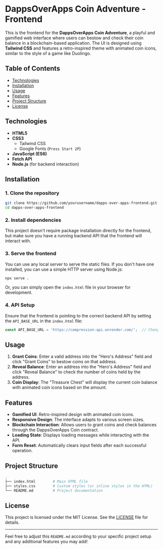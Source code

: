 # DappsOverApps Coin Adventure - Frontend

This is the frontend for the **DappsOverApps Coin Adventure**, a playful and gamified web interface where users can bestow and check their coin balance in a blockchain-based application. The UI is designed using **Tailwind CSS** and features a retro-inspired theme with animated coin icons, similar to the style of a game like Duolingo.

## Table of Contents
- [Technologies](#technologies)
- [Installation](#installation)
- [Usage](#usage)
- [Features](#features)
- [Project Structure](#project-structure)
- [License](#license)

## Technologies
- **HTML5**
- **CSS3**
  - Tailwind CSS
  - Google Fonts (`Press Start 2P`)
- **JavaScript (ES6)**
- **Fetch API**
- **Node.js** (for backend interaction)

## Installation

### 1. Clone the repository
```bash
git clone https://github.com/yourusername/dapps-over-apps-frontend.git
cd dapps-over-apps-frontend
```

### 2. Install dependencies
This project doesn't require package installation directly for the frontend, but make sure you have a running backend API that the frontend will interact with.

### 3. Serve the frontend
You can use any local server to serve the static files. If you don't have one installed, you can use a simple HTTP server using Node.js:

```bash
npx serve .
```

Or, you can simply open the `index.html` file in your browser for development.

### 4. API Setup
Ensure that the frontend is pointing to the correct backend API by setting the `API_BASE_URL` in the `index.html` file:
```javascript
const API_BASE_URL = 'https://compression-api.onrender.com/';  // Change this to match your backend API's base URL
```

## Usage

1. **Grant Coins**: Enter a valid address into the "Hero's Address" field and click "Grant Coins" to bestow coins on that address.
2. **Reveal Balance**: Enter an address into the "Hero's Address" field and click "Reveal Balance" to check the number of coins held by the address.
3. **Coin Display**: The "Treasure Chest" will display the current coin balance with animated coin icons based on the amount.

## Features

- **Gamified UI**: Retro-inspired design with animated coin icons.
- **Responsive Design**: The interface adapts to various screen sizes.
- **Blockchain Interaction**: Allows users to grant coins and check balances through the DappsOverApps Coin contract.
- **Loading State**: Displays loading messages while interacting with the API.
- **Form Reset**: Automatically clears input fields after each successful operation.

## Project Structure

```bash
.
├── index.html        # Main HTML file
├── styles.css        # Custom styles (or inline styles in the HTML)
└── README.md         # Project documentation
```

## License

This project is licensed under the MIT License. See the [LICENSE](LICENSE) file for details.

---

Feel free to adjust this `README.md` according to your specific project setup and any additional features you may add!
